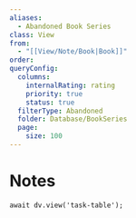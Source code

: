 ```yaml
---
aliases:
  - Abandoned Book Series
class: View
from:
  - "[[View/Note/Book|Book]]"
order:
queryConfig:
  columns:
    internalRating: rating
    priority: true
    status: true
  filterType: Abandoned
  folder: Database/BookSeries
  page:
    size: 100
---
```

# Notes

```dataviewjs
await dv.view('task-table');
```
